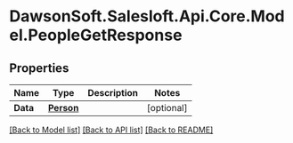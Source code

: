 # DawsonSoft.Salesloft.Api.Core.Model.PeopleGetResponse

## Properties

Name | Type | Description | Notes
------------ | ------------- | ------------- | -------------
**Data** | [**Person**](Person.md) |  | [optional] 

[[Back to Model list]](../README.md#documentation-for-models) [[Back to API list]](../README.md#documentation-for-api-endpoints) [[Back to README]](../README.md)

